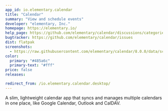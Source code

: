 ```yaml
---
app_id: io.elementary.calendar
title: "Calendar"
summary: "View and schedule events"
developer: "elementary, Inc."
homepage: https://elementary.io/
help_page: https://github.com/elementary/calendar/discussions/categories/q-a
bugtracker: https://github.com/elementary/calendar/issues
dist: flatpak
screenshots:
  - https://raw.githubusercontent.com/elementary/calendar/8.0.0/data/screenshot.png
color:
  primary: "#485a6c"
  primary-text: "#fff"
price: false
releases:

redirect_from: /io.elementary.calendar.desktop/
---
```


<p>A slim, lightweight calendar app that syncs and manages multiple calendars in one place, like Google Calendar, Outlook and CalDAV.</p>